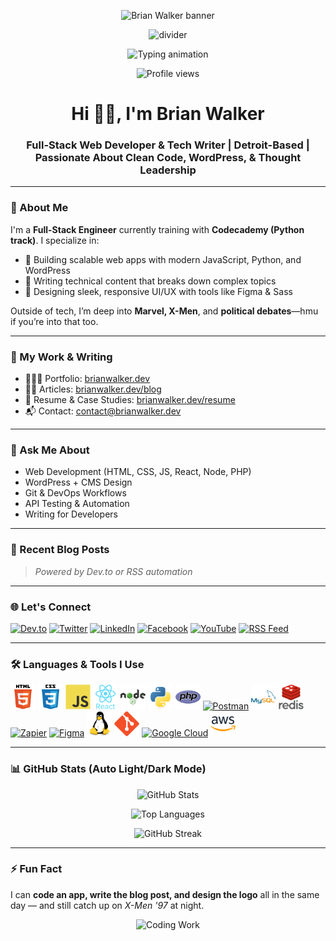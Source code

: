 <!-- CYBERPUNK FLAT BANNER -->
<p align="center">
  <picture>
    <!-- Dark mode: deep violet → neon cyan -->
    <source media="(prefers-color-scheme: dark)" srcset="https://capsule-render.vercel.app/api?type=rect&height=200&color=0:0f0c1d,100:1a103d&text=Brian%20Walker&fontColor=22d3ee&fontSize=56&desc=Full-Stack%20Dev%20%7C%20Tech%20Writer%20%7C%20Detroit&descAlign=50&descAlignY=75&animation=fadeIn" />
    <!-- Light mode: slate → soft purple -->
    <source media="(prefers-color-scheme: light)" srcset="https://capsule-render.vercel.app/api?type=rect&height=200&color=0:f3f4f6,100:eaeafc&text=Brian%20Walker&fontColor=111827&fontSize=56&desc=Full-Stack%20Dev%20%7C%20Tech%20Writer%20%7C%20Detroit&descAlign=50&descAlignY=75&animation=fadeIn" />
    <img alt="Brian Walker banner" src="https://capsule-render.vercel.app/api?type=rect&height=200&color=f3f4f6&text=Brian%20Walker&fontColor=111827&fontSize=56&desc=Full-Stack%20Dev%20%7C%20Tech%20Writer%20%7C%20Detroit&descAlign=50&descAlignY=75&animation=fadeIn" />
  </picture>
</p>

<!-- Neon divider -->
<p align="center">
  <img src="https://img.shields.io/badge/━--%2322d3ee?labelColor=0f0c1d&style=flat" alt="divider" />
</p>

<!-- SMOOTH TYPING -->
<p align="center">
  <picture>
    <!-- Dark -->
    <source media="(prefers-color-scheme: dark)" srcset="https://readme-typing-svg.demolab.com?font=JetBrains+Mono&weight=600&size=20&duration=4200&pause=900&center=true&vCenter=true&width=650&lines=Full-Stack+Web+Developer;Tech+Writer+%26+WordPress+Enthusiast;Clean+UX%2C+Clear+Docs%2C+Real+Impact&color=22D3EE&background=00000000" />
    <!-- Light -->
    <source media="(prefers-color-scheme: light)" srcset="https://readme-typing-svg.demolab.com?font=Inter&weight=600&size=20&duration=4200&pause=900&center=true&vCenter=true&width=650&lines=Full-Stack+Web+Developer;Tech+Writer+%26+WordPress+Enthusiast;Clean+UX%2C+Clear+Docs%2C+Real+Impact&color=111827&background=00000000" />
    <img alt="Typing animation" src="https://readme-typing-svg.demolab.com?font=Inter&weight=600&size=20&duration=4200&pause=900&center=true&vCenter=true&width=650&lines=Full-Stack+Web+Developer;Tech+Writer+%26+WordPress+Enthusiast;Clean+UX%2C+Clear+Docs%2C+Real+Impact&color=111827&background=00000000" />
  </picture>
</p>

<p align="center">
  <img src="https://komarev.com/ghpvc/?username=brianwalkerdev&label=Profile%20views&color=0e75b6&style=flat" alt="Profile views"/>
</p>

<h1 align="center">Hi 👋🏽, I'm Brian Walker</h1>
<h3 align="center">Full-Stack Web Developer & Tech Writer | Detroit-Based | Passionate About Clean Code, WordPress, & Thought Leadership</h3>

---

### 💼 About Me
I'm a **Full-Stack Engineer** currently training with **Codecademy (Python track)**. I specialize in:
- 🚀 Building scalable web apps with modern JavaScript, Python, and WordPress
- 🧠 Writing technical content that breaks down complex topics
- 🎨 Designing sleek, responsive UI/UX with tools like Figma & Sass

Outside of tech, I’m deep into **Marvel, X-Men**, and **political debates**—hmu if you’re into that too.

---

### 🔗 My Work & Writing
- 👨🏽‍💻 Portfolio: <a href="https://brianwalker.dev" target="_blank" rel="noopener noreferrer">brianwalker.dev</a>
- ✍🏽 Articles: <a href="https://brianwalker.dev/blog" target="_blank" rel="noopener noreferrer">brianwalker.dev/blog</a>
- 📄 Resume & Case Studies: <a href="https://brianwalker.dev/resume" target="_blank" rel="noopener noreferrer">brianwalker.dev/resume</a>
- 📬 Contact: <a href="mailto:contact@brianwalker.dev" target="_blank" rel="noopener noreferrer">contact@brianwalker.dev</a>

---

### 🧠 Ask Me About
- Web Development (HTML, CSS, JS, React, Node, PHP)
- WordPress + CMS Design
- Git & DevOps Workflows
- API Testing & Automation
- Writing for Developers

---

### 📝 Recent Blog Posts
<!-- BLOG-POST-LIST:START -->
<!-- BLOG-POST-LIST:END -->
> *Powered by Dev.to or RSS automation*

---

### 🌐 Let's Connect
<p align="left">
  <a href="https://dev.to/brianwalkerdev" target="_blank" rel="noopener noreferrer"><img src="https://raw.githubusercontent.com/rahuldkjain/github-profile-readme-generator/master/src/images/icons/Social/devto.svg" alt="Dev.to" height="30" width="40"/></a>
  <a href="https://twitter.com/brianwalkerdev" target="_blank" rel="noopener noreferrer"><img src="https://raw.githubusercontent.com/rahuldkjain/github-profile-readme-generator/master/src/images/icons/Social/twitter.svg" alt="Twitter" height="30" width="40"/></a>
  <a href="https://linkedin.com/in/brianwalkerdev" target="_blank" rel="noopener noreferrer"><img src="https://raw.githubusercontent.com/rahuldkjain/github-profile-readme-generator/master/src/images/icons/Social/linked-in-alt.svg" alt="LinkedIn" height="30" width="40"/></a>
  <a href="https://fb.com/bwalkerdev" target="_blank" rel="noopener noreferrer"><img src="https://raw.githubusercontent.com/rahuldkjain/github-profile-readme-generator/master/src/images/icons/Social/facebook.svg" alt="Facebook" height="30" width="40"/></a>
  <a href="https://www.youtube.com/@brianwalkerdev" target="_blank" rel="noopener noreferrer"><img src="https://raw.githubusercontent.com/rahuldkjain/github-profile-readme-generator/master/src/images/icons/Social/youtube.svg" alt="YouTube" height="30" width="40"/></a>
  <a href="https://brianwalker.dev/rss.xml" target="_blank" rel="noopener noreferrer"><img src="https://raw.githubusercontent.com/rahuldkjain/github-profile-readme-generator/master/src/images/icons/Social/rss.svg" alt="RSS Feed" height="30" width="40"/></a>
</p>

---

### 🛠️ Languages & Tools I Use
<p align="left">
  <a href="https://www.w3.org/html/" target="_blank" rel="noopener noreferrer"><img src="https://raw.githubusercontent.com/devicons/devicon/master/icons/html5/html5-original-wordmark.svg" alt="HTML5" width="40" height="40"/></a>
  <a href="https://www.w3schools.com/css/" target="_blank" rel="noopener noreferrer"><img src="https://raw.githubusercontent.com/devicons/devicon/master/icons/css3/css3-original-wordmark.svg" alt="CSS3" width="40" height="40"/></a>
  <a href="https://developer.mozilla.org/en-US/docs/Web/JavaScript" target="_blank" rel="noopener noreferrer"><img src="https://raw.githubusercontent.com/devicons/devicon/master/icons/javascript/javascript-original.svg" alt="JavaScript" width="40" height="40"/></a>
  <a href="https://react.dev/" target="_blank" rel="noopener noreferrer"><img src="https://raw.githubusercontent.com/devicons/devicon/master/icons/react/react-original-wordmark.svg" alt="React" width="40" height="40"/></a>
  <a href="https://nodejs.org" target="_blank" rel="noopener noreferrer"><img src="https://raw.githubusercontent.com/devicons/devicon/master/icons/nodejs/nodejs-original-wordmark.svg" alt="Node.js" width="40" height="40"/></a>
  <a href="https://www.python.org" target="_blank" rel="noopener noreferrer"><img src="https://raw.githubusercontent.com/devicons/devicon/master/icons/python/python-original.svg" alt="Python" width="40" height="40"/></a>
  <a href="https://www.php.net" target="_blank" rel="noopener noreferrer"><img src="https://raw.githubusercontent.com/devicons/devicon/master/icons/php/php-original.svg" alt="PHP" width="40" height="40"/></a>
  <a href="https://www.postman.com" target="_blank" rel="noopener noreferrer"><img src="https://www.vectorlogo.zone/logos/getpostman/getpostman-icon.svg" alt="Postman" width="40" height="40"/></a>
  <a href="https://www.mysql.com/" target="_blank" rel="noopener noreferrer"><img src="https://raw.githubusercontent.com/devicons/devicon/master/icons/mysql/mysql-original-wordmark.svg" alt="MySQL" width="40" height="40"/></a>
  <a href="https://redis.io" target="_blank" rel="noopener noreferrer"><img src="https://raw.githubusercontent.com/devicons/devicon/master/icons/redis/redis-original-wordmark.svg" alt="Redis" width="40" height="40"/></a>
  <a href="https://zapier.com" target="_blank" rel="noopener noreferrer"><img src="https://www.vectorlogo.zone/logos/zapier/zapier-icon.svg" alt="Zapier" width="40" height="40"/></a>
  <a href="https://www.figma.com" target="_blank" rel="noopener noreferrer"><img src="https://www.vectorlogo.zone/logos/figma/figma-icon.svg" alt="Figma" width="40" height="40"/></a>
  <a href="https://www.linux.org" target="_blank" rel="noopener noreferrer"><img src="https://raw.githubusercontent.com/devicons/devicon/master/icons/linux/linux-original.svg" alt="Linux" width="40" height="40"/></a>
  <a href="https://git-scm.com" target="_blank" rel="noopener noreferrer"><img src="https://raw.githubusercontent.com/devicons/devicon/master/icons/git/git-original.svg" alt="Git" width="40" height="40"/></a>
  <a href="https://cloud.google.com" target="_blank" rel="noopener noreferrer"><img src="https://www.vectorlogo.zone/logos/google_cloud/google_cloud-icon.svg" alt="Google Cloud" width="40" height="40"/></a>
  <a href="https://aws.amazon.com" target="_blank" rel="noopener noreferrer"><img src="https://raw.githubusercontent.com/devicons/devicon/master/icons/amazonwebservices/amazonwebservices-original-wordmark.svg" alt="AWS" width="40" height="40"/></a>
</p>

---

### 📊 GitHub Stats (Auto Light/Dark Mode)
<p align="center">
  <picture>
    <source srcset="https://github-readme-stats.vercel.app/api?username=brianwalkerdev&show_icons=true&theme=dark" media="(prefers-color-scheme: dark)" />
    <source srcset="https://github-readme-stats.vercel.app/api?username=brianwalkerdev&show_icons=true&theme=default" media="(prefers-color-scheme: light)" />
    <img src="https://github-readme-stats.vercel.app/api?username=brianwalkerdev&show_icons=true&theme=default" alt="GitHub Stats" />
  </picture>
</p>

<p align="center">
  <picture>
    <source srcset="https://github-readme-stats.vercel.app/api/top-langs/?username=brianwalkerdev&layout=compact&langs_count=10&theme=dark" media="(prefers-color-scheme: dark)" />
    <source srcset="https://github-readme-stats.vercel.app/api/top-langs/?username=brianwalkerdev&layout=compact&langs_count=10&theme=default" media="(prefers-color-scheme: light)" />
    <img src="https://github-readme-stats.vercel.app/api/top-langs/?username=brianwalkerdev&layout=compact&langs_count=10&theme=default" alt="Top Languages" />
  </picture>
</p>

<p align="center">
  <picture>
    <source srcset="https://streak-stats.demolab.com?user=brianwalkerdev&theme=dark" media="(prefers-color-scheme: dark)" />
    <source srcset="https://streak-stats.demolab.com?user=brianwalkerdev&theme=default" media="(prefers-color-scheme: light)" />
    <img src="https://streak-stats.demolab.com?user=brianwalkerdev&theme=default" alt="GitHub Streak" />
  </picture>
</p>

---

### ⚡ Fun Fact
I can **code an app, write the blog post, and design the logo** all in the same day — and still catch up on *X-Men '97* at night.

<!-- FOOTER ANIMATION -->
<p align="center">
  <img src="https://media.giphy.com/media/13HgwGsXF0aiGY/giphy.gif" alt="Coding Work" width="500"/>
</p>
